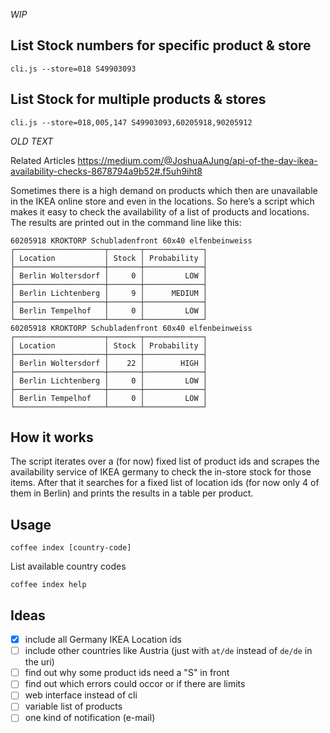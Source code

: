 *WIP*

## List Stock numbers for specific product & store

    cli.js --store=018 S49903093

## List Stock for multiple products & stores

    cli.js --store=018,005,147 S49903093,60205918,90205912






*OLD TEXT*

Related Articles
https://medium.com/@JoshuaAJung/api-of-the-day-ikea-availability-checks-8678794a9b52#.f5uh9iht8

Sometimes there is a high demand on products which then are unavailable in the IKEA online store and even in the locations. So here’s a script which makes it easy to check the availability of a list of products and locations. The results are printed out in the command line like this:


```
60205918 KROKTORP Schubladenfront 60x40 elfenbeinweiss
┌────────────────────┬───────┬─────────────┐
│ Location           │ Stock │ Probability │
├────────────────────┼───────┼─────────────┤
│ Berlin Woltersdorf │     0 │         LOW │
├────────────────────┼───────┼─────────────┤
│ Berlin Lichtenberg │     9 │      MEDIUM │
├────────────────────┼───────┼─────────────┤
│ Berlin Tempelhof   │     0 │         LOW │
└────────────────────┴───────┴─────────────┘
60205918 KROKTORP Schubladenfront 60x40 elfenbeinweiss
┌────────────────────┬───────┬─────────────┐
│ Location           │ Stock │ Probability │
├────────────────────┼───────┼─────────────┤
│ Berlin Woltersdorf │    22 │        HIGH │
├────────────────────┼───────┼─────────────┤
│ Berlin Lichtenberg │     0 │         LOW │
├────────────────────┼───────┼─────────────┤
│ Berlin Tempelhof   │     0 │         LOW │
└────────────────────┴───────┴─────────────┘
```

## How it works

The script iterates over a (for now) fixed list of product ids and scrapes the availability service of IKEA germany to check the in-store stock for those items. After that it searches for a fixed list of location ids (for now only 4 of them in Berlin) and prints the results in a table per product.

## Usage

	coffee index [country-code]

List available country codes

	coffee index help

## Ideas

- [x] include all Germany IKEA Location ids
- [ ] include other countries like Austria (just with `at/de` instead of `de/de` in the uri)
- [ ] find out why some product ids need a "S" in front
- [ ] find out which errors could occor or if there are limits
- [ ] web interface instead of cli
- [ ] variable list of products
- [ ] one kind of notification (e-mail)
